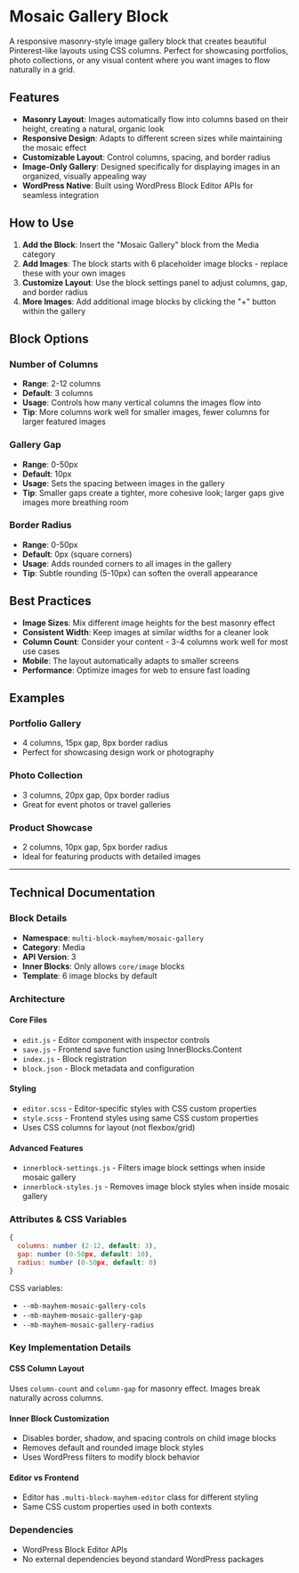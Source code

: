 # Mosaic Gallery Block

A responsive masonry-style image gallery block that creates beautiful Pinterest-like layouts using CSS columns. Perfect for showcasing portfolios, photo collections, or any visual content where you want images to flow naturally in a grid.

## Features

- **Masonry Layout**: Images automatically flow into columns based on their height, creating a natural, organic look
- **Responsive Design**: Adapts to different screen sizes while maintaining the mosaic effect
- **Customizable Layout**: Control columns, spacing, and border radius
- **Image-Only Gallery**: Designed specifically for displaying images in an organized, visually appealing way
- **WordPress Native**: Built using WordPress Block Editor APIs for seamless integration

## How to Use

1. **Add the Block**: Insert the "Mosaic Gallery" block from the Media category
2. **Add Images**: The block starts with 6 placeholder image blocks - replace these with your own images
3. **Customize Layout**: Use the block settings panel to adjust columns, gap, and border radius
4. **More Images**: Add additional image blocks by clicking the "+" button within the gallery

## Block Options

### Number of Columns
- **Range**: 2-12 columns
- **Default**: 3 columns
- **Usage**: Controls how many vertical columns the images flow into
- **Tip**: More columns work well for smaller images, fewer columns for larger featured images

### Gallery Gap
- **Range**: 0-50px
- **Default**: 10px
- **Usage**: Sets the spacing between images in the gallery
- **Tip**: Smaller gaps create a tighter, more cohesive look; larger gaps give images more breathing room

### Border Radius
- **Range**: 0-50px
- **Default**: 0px (square corners)
- **Usage**: Adds rounded corners to all images in the gallery
- **Tip**: Subtle rounding (5-10px) can soften the overall appearance

## Best Practices

- **Image Sizes**: Mix different image heights for the best masonry effect
- **Consistent Width**: Keep images at similar widths for a cleaner look
- **Column Count**: Consider your content - 3-4 columns work well for most use cases
- **Mobile**: The layout automatically adapts to smaller screens
- **Performance**: Optimize images for web to ensure fast loading

## Examples

### Portfolio Gallery
- 4 columns, 15px gap, 8px border radius
- Perfect for showcasing design work or photography

### Photo Collection
- 3 columns, 20px gap, 0px border radius
- Great for event photos or travel galleries

### Product Showcase
- 2 columns, 10px gap, 5px border radius
- Ideal for featuring products with detailed images

---

## Technical Documentation

### Block Details
- **Namespace**: `multi-block-mayhem/mosaic-gallery`
- **Category**: Media
- **API Version**: 3
- **Inner Blocks**: Only allows `core/image` blocks
- **Template**: 6 image blocks by default

### Architecture

#### Core Files
- `edit.js` - Editor component with inspector controls
- `save.js` - Frontend save function using InnerBlocks.Content
- `index.js` - Block registration
- `block.json` - Block metadata and configuration

#### Styling
- `editor.scss` - Editor-specific styles with CSS custom properties
- `style.scss` - Frontend styles using same CSS custom properties
- Uses CSS columns for layout (not flexbox/grid)

#### Advanced Features
- `innerblock-settings.js` - Filters image block settings when inside mosaic gallery
- `innerblock-styles.js` - Removes image block styles when inside mosaic gallery

### Attributes & CSS Variables
```javascript
{
  columns: number (2-12, default: 3),
  gap: number (0-50px, default: 10),
  radius: number (0-50px, default: 0)
}
```

CSS variables:
- `--mb-mayhem-mosaic-gallery-cols`
- `--mb-mayhem-mosaic-gallery-gap`
- `--mb-mayhem-mosaic-gallery-radius`

### Key Implementation Details

#### CSS Column Layout
Uses `column-count` and `column-gap` for masonry effect. Images break naturally across columns.

#### Inner Block Customization
- Disables border, shadow, and spacing controls on child image blocks
- Removes default and rounded image block styles
- Uses WordPress filters to modify block behavior

#### Editor vs Frontend
- Editor has `.multi-block-mayhem-editor` class for different styling
- Same CSS custom properties used in both contexts

### Dependencies
- WordPress Block Editor APIs
- No external dependencies beyond standard WordPress packages
